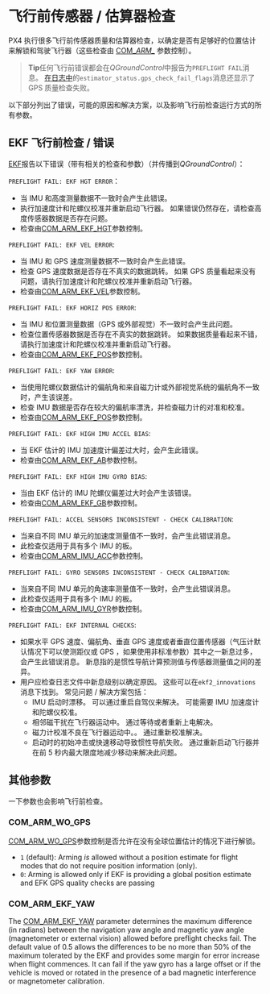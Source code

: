 # 飞行前传感器 / 估算器检查

PX4 执行很多飞行前传感器质量和估算器检查，以确定是否有足够好的位置估计来解锁和驾驶飞行器（这些检查由 [COM_*ARM_*](../advanced_config/parameter_reference.md#commander) 参数控制）。

> **Tip**任何飞行前错误都会在*QGroundControl*中报告为`PREFLIGHT FAIL`消息。 [在日志中](../getting_started/flight_reporting.md)的`estimator_status.gps_check_fail_flags`消息还显示了 GPS 质量检查失败。

以下部分列出了错误，可能的原因和解决方案，以及影响飞行前检查运行方式的所有参数。

## EKF 飞行前检查 / 错误

[EKF](https://dev.px4.io/en/tutorials/tuning_the_ecl_ekf.html)报告以下错误（带有相关的检查和参数）（并传播到*QGroundControl*）：

`PREFLIGHT FAIL: EKF HGT ERROR`：

- 当 IMU 和高度测量数据不一致时会产生此错误。
- 执行加速度计和陀螺仪校准并重新启动飞行器。 如果错误仍然存在，请检查高度传感器数据是否存在问题。
- 检查由[COM_ARM_EKF_HGT](../advanced_config/parameter_reference.md#COM_ARM_EKF_HGT)参数控制。

`PREFLIGHT FAIL: EKF VEL ERROR`:

- 当 IMU 和 GPS 速度测量数据不一致时会产生此错误。 
- 检查 GPS 速度数据是否存在不真实的数据跳转。 如果 GPS 质量看起来没有问题，请执行加速度计和陀螺仪校准并重新启动飞行器。
- 检查由[COM_ARM_EKF_VEL](../advanced_config/parameter_reference.md#COM_ARM_EKF_VEL)参数控制。

`PREFLIGHT FAIL: EKF HORIZ POS ERROR`:

- 当 IMU 和位置测量数据（GPS 或外部视觉）不一致时会产生此问题。 
- 检查位置传感器数据是否存在不真实的数据跳转。 如果数据质量看起来不错，请执行加速度计和陀螺仪校准并重新启动飞行器。
- 检查由[COM_ARM_EKF_POS](../advanced_config/parameter_reference.md#COM_ARM_EKF_POS)参数控制。

`PREFLIGHT FAIL: EKF YAW ERROR`:

- 当使用陀螺仪数据估计的偏航角和来自磁力计或外部视觉系统的偏航角不一致时，产生该误差。
- 检查 IMU 数据是否存在较大的偏航率漂洗，并检查磁力计的对准和校准。
- 检查由[COM_ARM_EKF_POS](../advanced_config/parameter_reference.md#COM_ARM_EKF_POS)参数控制。

`PREFLIGHT FAIL: EKF HIGH IMU ACCEL BIAS`:

- 当 EKF 估计的 IMU 加速度计偏差过大时，会产生此错误。 
- 检查由[COM_ARM_EKF_AB](../advanced_config/parameter_reference.md#COM_ARM_EKF_AB)参数控制。

`PREFLIGHT FAIL: EKF HIGH IMU GYRO BIAS`:

- 当由 EKF 估计的 IMU 陀螺仪偏差过大时会产生该错误。
- 检查由[COM_ARM_EKF_GB](../advanced_config/parameter_reference.md#COM_ARM_EKF_GB)参数控制。

`PREFLIGHT FAIL: ACCEL SENSORS INCONSISTENT - CHECK CALIBRATION`:

- 当来自不同 IMU 单元的加速度测量值不一致时，会产生此错误消息。
- 此检查仅适用于具有多个 IMU 的板。
- 检查由[COM_ARM_IMU_ACC](../advanced_config/parameter_reference.md#COM_ARM_IMU_ACC)参数控制。

`PREFLIGHT FAIL: GYRO SENSORS INCONSISTENT - CHECK CALIBRATION`:

- 当来自不同 IMU 单元的角速率测量值不一致时，会产生此错误消息。
- 此检查仅适用于具有多个 IMU 的板。
- 检查由[COM_ARM_IMU_GYR](../advanced_config/parameter_reference.md#COM_ARM_IMU_GYR)参数控制。

`PREFLIGHT FAIL: EKF INTERNAL CHECKS`:

- 如果水平 GPS 速度、偏航角、垂直 GPS 速度或者垂直位置传感器（气压计默认情况下可以使测距仪或 GPS ，如果使用非标准参数）其中之一新息过多，会产生此错误消息。 新息指的是惯性导航计算预测值与传感器测量值之间的差异。
- 用户应检查日志文件中新息级别以确定原因。 这些可以在`ekf2_innovations`消息下找到。 常见问题 / 解决方案包括： 
    - IMU 启动时漂移。 可以通过重启自驾仪来解决。 可能需要 IMU 加速度计和陀螺仪校准。
    - 相邻磁干扰在飞行器运动中。 通过等待或者重新上电解决。
    - 磁力计校准不良在飞行器运动中。。 通过重新校准解决。
    - 启动时的初始冲击或快速移动导致惯性导航失败。 通过重新启动飞行器并在前 5 秒内最大限度地减少移动来解决此问题。

## 其他参数

一下参数也会影响飞行前检查。

### COM_ARM_WO_GPS

[COM_ARM_WO_GPS](../advanced_config/parameter_reference.md#COM_ARM_WO_GPS)参数控制是否允许在没有全球位置估计的情况下进行解锁。

- `1` (default): Arming *is* allowed without a position estimate for flight modes that do not require position information (only).
- `0`: Arming is allowed only if EKF is providing a global position estimate and EFK GPS quality checks are passing

### COM_ARM_EKF_YAW

The [COM_ARM_EKF_YAW](../advanced_config/parameter_reference.md#COM_ARM_EKF_YAW) parameter determines the maximum difference (in radians) between the navigation yaw angle and magnetic yaw angle (magnetometer or external vision) allowed before preflight checks fail. The default value of 0.5 allows the differences to be no more than 50% of the maximum tolerated by the EKF and provides some margin for error increase when flight commences. It can fail if the yaw gyro has a large offset or if the vehicle is moved or rotated in the presence of a bad magnetic interference or magnetometer calibration.